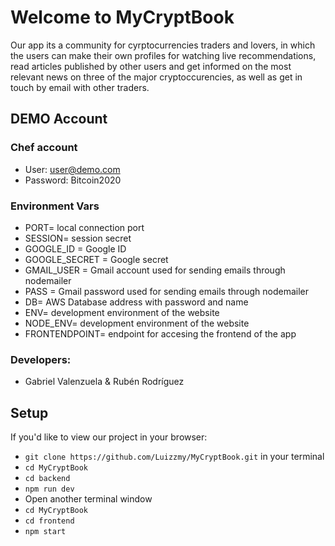# Welcome to MyCryptBook
Our app its a community for cyrptocurrencies traders and lovers, in which the users can make their own profiles for watching live recommendations, read articles published by other users and get informed on the most relevant news on three of the major cryptoccurencies, as well as get in touch by email with other traders.

## DEMO Account
### Chef account
- User: user@demo.com
- Password: Bitcoin2020

### Environment Vars
- PORT= local connection port
- SESSION= session secret
- GOOGLE_ID = Google ID
- GOOGLE_SECRET = Google secret
- GMAIL_USER = Gmail account used for sending emails through nodemailer
- PASS = Gmail password used for sending emails through nodemailer
- DB= AWS Database address with password and name
- ENV= development environment of the website
- NODE_ENV= development environment of the website
- FRONTENDPOINT= endpoint for accesing the frontend of the app

### Developers:
- Gabriel Valenzuela & Rubén Rodríguez

## Setup

If you'd like to view our project in your browser:

-  `git clone https://github.com/Luizzmy/MyCryptBook.git` in your terminal
-  `cd MyCryptBook`
-  `cd backend`
-  `npm run dev`
-  Open another terminal window
-  `cd MyCryptBook`
-  `cd frontend`
-  `npm start`
